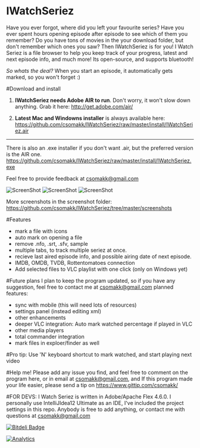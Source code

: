 IWatchSeriez
============
Have you ever forgot, where did you left your favourite series? Have you ever spent hours opening episode after episode to see which of them you remember? Do you have tons of movies in the your download folder, but don't remember which ones you saw? Then IWatchSeriez is for you! 
I Watch Seriez is a file browser to help you keep track of your progress, latest and next episode info, and much more! Its open-source, and supports bluetooth!

_So whats the deal?_ When you start an episode, it automatically gets marked, so you won't forget :)

#Download and install
1) __IWatchSeriez needs Adobe AIR to run__. Don't worry, it won't slow down anything. Grab it here: http://get.adobe.com/air/

2) __Latest Mac and Windowns installer__ is always available here: 
https://github.com/csomakk/IWatchSeriez/raw/master/install/IWatchSeriez.air

___
There is also an .exe installer if you don't want .air, but the preferred version is the AIR one.
https://github.com/csomakk/IWatchSeriez/raw/master/install/IWatchSeriez.exe

Feel free to provide feedback at csomakk@gmail.com

![ScreenShot](https://raw.github.com/csomakk/IWatchSeriez/master/screenshots/v009.PNG)
![ScreenShot](https://raw.github.com/csomakk/IWatchSeriez/master/screenshots/v010.PNG)
![ScreenShot](https://raw.github.com/csomakk/IWatchSeriez/master/screenshots/v008.PNG)

More screenshots in the screenshot folder: https://github.com/csomakk/IWatchSeriez/tree/master/screenshots

#Features
- mark a file with icons
- auto mark on opening a file
- remove .nfo, .srt, .sfv, sample
- multiple tabs, to track multiple seriez at once.
- recieve last aired episode info, and possible airing date of next episode.
- IMDB, OMDB, TVDB, Rottentomatoes connection
- Add selected files to VLC playlist with one click (only on Windows yet)

#Future plans
I plan to keep the program updated, so if you have any suggestion, feel free to contact me at csomakk@gmail.com
planned features:
- sync with mobile (this will need lots of resources)
- settings panel (instead editing xml)
- other enhancements
- deeper VLC integration: Auto mark watched percentage if played in VLC
- other media players
- total commander integration
- mark files in exploer/finder as well

#Pro tip:
Use 'N' keyboard shortcut to mark watched, and start playing next video

#Help me!
Please add any issue you find, and feel free to comment on the program here, or in email at csomakk@gmail.com, and If this program made your life easier, please send a tip on https://www.gittip.com/csomakk/ 

#FOR DEVS:
I Watch Seriez is written in Adobe/Apache Flex 4.6.0. I personally use IntelliJIdea12 Ultimate as an IDE, I've included the project settings in this repo.
Anybody is free to add anything, or contact me with questions at csomakk@gmail.com

[![Bitdeli Badge](https://d2weczhvl823v0.cloudfront.net/csomakk/IWatchSeriez/trend.png)](https://bitdeli.com/free "Bitdeli Badge")

[![Analytics](https://ga-beacon.appspot.com/UA-6132321-8/csomakk/IWatchSeriez)](https://github.com/igrigorik/ga-beacon)
